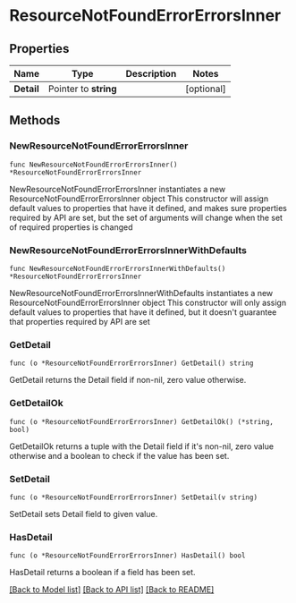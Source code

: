 # ResourceNotFoundErrorErrorsInner

## Properties

Name | Type | Description | Notes
------------ | ------------- | ------------- | -------------
**Detail** | Pointer to **string** |  | [optional] 

## Methods

### NewResourceNotFoundErrorErrorsInner

`func NewResourceNotFoundErrorErrorsInner() *ResourceNotFoundErrorErrorsInner`

NewResourceNotFoundErrorErrorsInner instantiates a new ResourceNotFoundErrorErrorsInner object
This constructor will assign default values to properties that have it defined,
and makes sure properties required by API are set, but the set of arguments
will change when the set of required properties is changed

### NewResourceNotFoundErrorErrorsInnerWithDefaults

`func NewResourceNotFoundErrorErrorsInnerWithDefaults() *ResourceNotFoundErrorErrorsInner`

NewResourceNotFoundErrorErrorsInnerWithDefaults instantiates a new ResourceNotFoundErrorErrorsInner object
This constructor will only assign default values to properties that have it defined,
but it doesn't guarantee that properties required by API are set

### GetDetail

`func (o *ResourceNotFoundErrorErrorsInner) GetDetail() string`

GetDetail returns the Detail field if non-nil, zero value otherwise.

### GetDetailOk

`func (o *ResourceNotFoundErrorErrorsInner) GetDetailOk() (*string, bool)`

GetDetailOk returns a tuple with the Detail field if it's non-nil, zero value otherwise
and a boolean to check if the value has been set.

### SetDetail

`func (o *ResourceNotFoundErrorErrorsInner) SetDetail(v string)`

SetDetail sets Detail field to given value.

### HasDetail

`func (o *ResourceNotFoundErrorErrorsInner) HasDetail() bool`

HasDetail returns a boolean if a field has been set.


[[Back to Model list]](../README.md#documentation-for-models) [[Back to API list]](../README.md#documentation-for-api-endpoints) [[Back to README]](../README.md)


